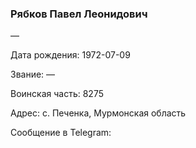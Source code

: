 ### Рябков Павел Леонидович

—

Дата рождения: 1972-07-09

Звание: —

Воинская часть: 8275

Адрес: с. Печенка, Мурмонская область

Сообщение в Telegram: []()
